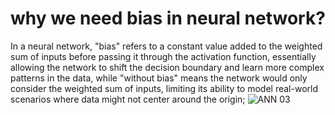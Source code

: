# why we need bias in neural network?
In a neural network, "bias" refers to a constant value added to the weighted sum of inputs before passing it through the activation function, essentially allowing the network to shift the decision boundary and learn more complex patterns in the data, while "without bias" means the network would only consider the weighted sum of inputs, limiting its ability to model real-world scenarios where data might not center around the origin;
![ANN 03](https://github.com/user-attachments/assets/026f65f8-0e68-4a67-b931-d6da4cda8df0)
